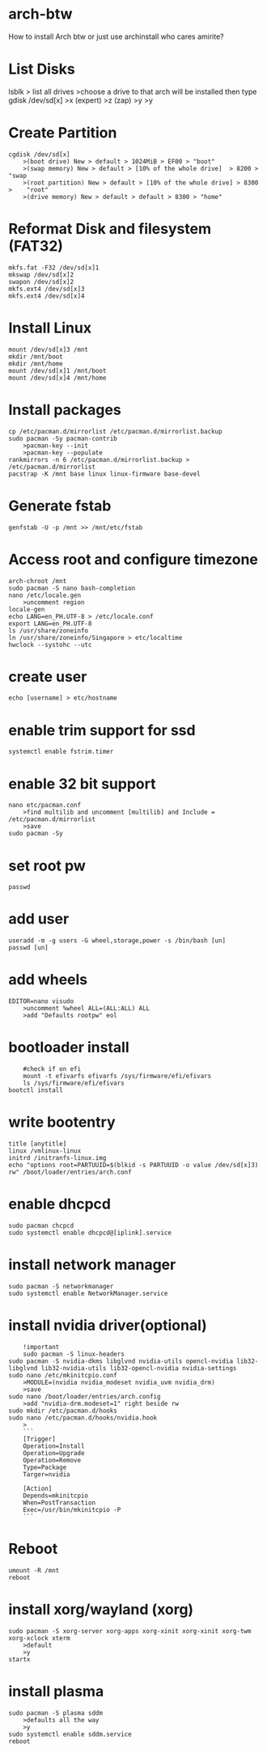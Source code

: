 # arch-btw
How to install Arch btw
or just use archinstall who cares amirite?

# List Disks
lsblk > list all drives
    >choose a drive to that arch will be installed then type gdisk /dev/sd[x]
        >x (expert)
        >z (zap)
        >y
        >y

# Create Partition
```
cgdisk /dev/sd[x]
    >(boot drive) New > default > 1024MiB > EF00 > "boot"
    >(swap memory) New > default > [10% of the whole drive]  > 8200 > "swap
    >(root partition) New > default > [10% of the whole drive] > 8300 >    "root"
    >(drive memory) New > default > default > 8300 > "home"
```

# Reformat Disk and filesystem (FAT32)
```
mkfs.fat -F32 /dev/sd[x]1
mkswap /dev/sd[x]2
swapon /dev/sd[x]2
mkfs.ext4 /dev/sd[x]3
mkfs.ext4 /dev/sd[x]4
```

# Install Linux
```
mount /dev/sd[x]3 /mnt
mkdir /mnt/boot
mkdir /mnt/home
mount /dev/sd[x]1 /mnt/boot
mount /dev/sd[x]4 /mnt/home
```
# Install packages
```
cp /etc/pacman.d/mirrorlist /etc/pacman.d/mirrorlist.backup
sudo pacman -Sy pacman-contrib
    >pacman-key --init
    >pacman-key --populate
rankmirrors -n 6 /etc/pacman.d/mirrorlist.backup > /etc/pacman.d/mirrorlist
pacstrap -K /mnt base linux linux-firmware base-devel
```

# Generate fstab
```
genfstab -U -p /mnt >> /mnt/etc/fstab
```

# Access root and configure timezone
```
arch-chroot /mnt
sudo pacman -S nano bash-completion
nano /etc/locale.gen
    >uncomment region
locale-gen
echo LANG=en_PH.UTF-8 > /etc/locale.conf
export LANG=en_PH.UTF-8
ls /usr/share/zoneinfo
ln /usr/share/zoneinfo/Singapore > etc/localtime
hwclock --systohc --utc
```

# create user
```
echo [username] > etc/hostname
```
# enable trim support for ssd
```
systemctl enable fstrim.timer
```

# enable 32 bit support
```
nano etc/pacman.conf
    >find multilib and uncomment [multilib] and Include = /etc/pacman.d/mirrorlist
    >save
sudo pacman -Sy
```

# set root pw
```
passwd
```

# add user
```
useradd -m -g users -G wheel,storage,power -s /bin/bash [un]
passwd [un]
```

# add wheels
```
EDITOR=nano visudo
    >uncomment %wheel ALL=(ALL:ALL) ALL
    >add "Defaults rootpw" eol
```
# bootloader install
```
	#check if on efi
	mount -t efivarfs efivarfs /sys/firmware/efi/efivars
	ls /sys/firmware/efi/efivars
bootctl install
```

# write bootentry
```
title [anytitle]
linux /vmlinux-linux
initrd /initranfs-linux.img
echo "options root=PARTUUID=$(blkid -s PARTUUID -o value /dev/sd[x]3) rw" /boot/loader/entries/arch.conf
```
# enable dhcpcd
```
sudo pacman chcpcd
sudo systemctl enable dhcpcd@[iplink].service
```
# install network manager
```
sudo pacman -S networkmanager
sudo systemctl enable NetworkManager.service
```
# install nvidia driver(optional)
```
	!important
	sudo pacman -S linux-headers
sudo pacman -S nvidia-dkms libglvnd nvidia-utils opencl-nvidia lib32-libglvnd lib32-nvidia-utils lib32-opencl-nvidia nvidia-settings
sudo nano /etc/mkinitcpio.conf
	>MODULE=(nvidia nvidia_modeset nvidia_uvm nvidia_drm)
	>save
sudo nano /boot/loader/entries/arch.config
	>add "nvidia-drm.modeset=1" right beside rw
sudo mkdir /etc/pacman.d/hooks
sudo nano /etc/pacman.d/hooks/nvidia.hook
	>
	```
	[Trigger]
	Operation=Install
	Operation=Upgrade
	Operation=Remove
	Type=Package
	Targer=nvidia

	[Action]
	Depends=mkinitcpio
	When=PostTransaction
	Exec=/usr/bin/mkinitcpio -P
	```
```
# Reboot
```
umount -R /mnt
reboot
```

# install xorg/wayland (xorg)
```
sudo pacman -S xorg-server xorg-apps xorg-xinit xorg-xinit xorg-twm xorg-xclock xterm
	>default
	>y
startx
```

# install plasma
```
sudo pacman -S plasma sddm
	>defaults all the way
	>y
sudo systemctl enable sddm.service
reboot
```
